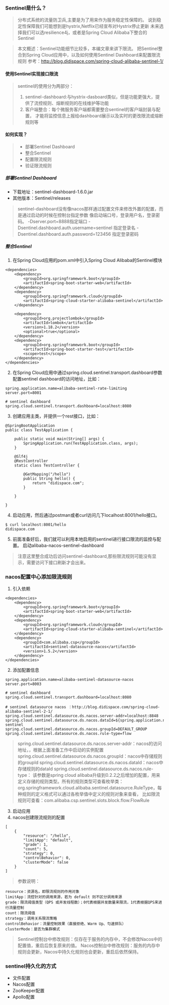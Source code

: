 ### Sentinel是什么？

> 分布式系统的流量防卫兵,主要是为了用来作为服务稳定性保障的。
> 说到稳定性保障我们可能想到是hystrix,Netflix已经宣布对Hystrix停止更新
> 未来选择我们可以选resilience4j，或者是Spring Cloud Alibaba下整合的Sentinel

> 本文概述：Sentinel功能细节比较多，本编文章来讲下限流。
> 把Sentinel整合到Spring Cloud应用中，以及如何使用Sentinel Dashboard来配置限流规则
> 参考：http://blog.didispace.com/spring-cloud-alibaba-sentinel-1/

#### 使用Sentinel实现接口限流

> sentinel的使用分为两部分：
> 1. sentinel-dashboard:与hystrix-dasboard类似，但是功能更强大，提供了流控规则、熔断规则的在线维护等功能
> 2. 客户端整合：每个微服务客户端都需要整合sentinel的客户端封装与配置，
> 才能将监控信息上报给dashboard展示以及实时的更改限流或熔断规则等

#### 如何实现？

> - 部署Sentinel Dashboard
> - 整合Sentinel
> - 配置限流规则
> - 验证限流规则

##### 部署Sentinel Dashboard

- 下载地址：sentinel-dashboard-1.6.0.jar
- 其他版本：Sentinel/releases

> sentinel-dashboard没有像nacos那样通过配置文件来修改外置的配置，而是通过启动的时候在控制台指定参数
> 像启动端口号，登录用户名，登录密码。
> -Dserver.port=8888指定端口
> -Dsentinel.dashboard.auth.username=sentinel 指定登录名
> -Dsentinel.dashboard.auth.password=123456 指定登录密码

##### 整合Sentinel

1. 在Spring Cloud应用的pom.xml中引入Spring Cloud Alibaba的Sentinel模块
```text
<dependencies>
    <dependency>
        <groupId>org.springframework.boot</groupId>
        <artifactId>spring-boot-starter-web</artifactId>
    </dependency>
    <dependency>
        <groupId>org.springframework.cloud</groupId>
        <artifactId>spring-cloud-starter-alibaba-sentinel</artifactId>
    </dependency>

    <dependency>
        <groupId>org.projectlombok</groupId>
        <artifactId>lombok</artifactId>
        <version>1.18.2</version>
        <optional>true</optional>
    </dependency>
    <dependency>
        <groupId>org.springframework.boot</groupId>
        <artifactId>spring-boot-starter-test</artifactId>
        <scope>test</scope>
    </dependency>
</dependencies>
```

2. 在Spring Cloud应用中通过spring.cloud.sentinel.transport.dashboard参数配置sentinel dashboard的访问地址，比如：

```text
spring.application.name=alibaba-sentinel-rate-limiting
server.port=8001

# sentinel dashboard
spring.cloud.sentinel.transport.dashboard=localhost:8080

```

3. 创建应用主类，并提供一个rest接口，比如：

```text
@SpringBootApplication
public class TestApplication {

    public static void main(String[] args) {
        SpringApplication.run(TestApplication.class, args);
    }

    @Slf4j
    @RestController
    static class TestController {

        @GetMapping("/hello")
        public String hello() {
            return "didispace.com";
        }

    }

}

```

4. 启动应用，然后通过postman或者curl访问几下localhost:8001/hello接口。
```text
$ curl localhost:8001/hello
didispace.com
```

5. 前面准备好后，我们就可以利用本地启用的sentinel进行接口限流的监控与配置。
启动alibaba-nacos-sentinel-dashboard

> 注意这里整合成功后访问sentinel-dashboard,那些限流规则可能没有显示，需要访问下接口刷新才会出来。


### nacos配置中心添加限流规则

1. 引入依赖
```text
<dependencies>
    <dependency>
        <groupId>org.springframework.boot</groupId>
        <artifactId>spring-boot-starter-web</artifactId>
    </dependency>
    <dependency>
        <groupId>org.springframework.cloud</groupId>
        <artifactId>spring-cloud-starter-alibaba-sentinel</artifactId>
    </dependency>
    <dependency>
        <groupId>com.alibaba.csp</groupId>
        <artifactId>sentinel-datasource-nacos</artifactId>
        <version>1.5.2</version>
    </dependency>
</dependencies>
```

2. 添加配置信息
```text
spring.application.name=alibaba-sentinel-datasource-nacos
server.port=8003

# sentinel dashboard
spring.cloud.sentinel.transport.dashboard=localhost:8080

# sentinel datasource nacos ：http://blog.didispace.com/spring-cloud-alibaba-sentinel-2-1/
spring.cloud.sentinel.datasource.ds.nacos.server-addr=localhost:8848
spring.cloud.sentinel.datasource.ds.nacos.dataId=${spring.application.name}-sentinel
spring.cloud.sentinel.datasource.ds.nacos.groupId=DEFAULT_GROUP
spring.cloud.sentinel.datasource.ds.nacos.rule-type=flow
```
> spring.cloud.sentinel.datasource.ds.nacos.server-addr：nacos的访问地址，，根据上面准备工作中启动的实例配置
>  spring.cloud.sentinel.datasource.ds.nacos.groupId：nacos中存储规则的groupId
  spring.cloud.sentinel.datasource.ds.nacos.dataId：nacos中存储规则的dataId
  spring.cloud.sentinel.datasource.ds.nacos.rule-type：
  该参数是spring cloud alibaba升级到0.2.2之后增加的配置，用来定义存储的规则类型。所有的规则类型可查看枚举类：org.springframework.cloud.alibaba.sentinel.datasource.RuleType，每种规则的定义格式可以通过各枚举值中定义的规则对象来查看，
  比如限流规则可查看：com.alibaba.csp.sentinel.slots.block.flow.FlowRule
  
3. 启动应用
4. nacos创建限流规则的配置
```text
[
    {
        "resource": "/hello",
        "limitApp": "default",
        "grade": 1,
        "count": 5,
        "strategy": 0,
        "controlBehavior": 0,
        "clusterMode": false
    }
]
```

> 参数说明：
```text
resource：资源名，即限流规则的作用对象
limitApp：流控针对的调用来源，若为 default 则不区分调用来源
grade：限流阈值类型（QPS 或并发线程数）；0代表根据并发数量来限流，1代表根据QPS来进行流量控制
count：限流阈值
strategy：调用关系限流策略
controlBehavior：流量控制效果（直接拒绝、Warm Up、匀速排队）
clusterMode：是否为集群模式
```

> Sentinel控制台中修改规则：仅存在于服务的内存中，不会修改Nacos中的配置值，重启后恢复原来的值。
>  Nacos控制台中修改规则：服务的内存中规则会更新，Nacos中持久化规则也会更新，重启后依然保持。


### sentinel持久化的方式
- 文件配置
- Nacos配置
-  ZooKeeper配置
- Apollo配置

